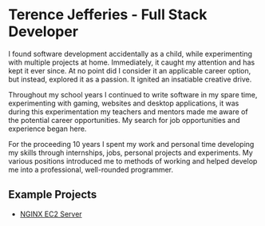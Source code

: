 # Terence Jefferies - Full Stack Developer

I found software development accidentally as a child, while experimenting with multiple projects at home. Immediately, it caught my attention and has kept it ever since. At no point did I consider it an applicable career option, but instead, explored it as a passion. It ignited an insatiable creative drive.

Throughout my school years I continued to write software in my spare time, experimenting with gaming, websites and desktop applications, it was during this experimentation my teachers and mentors made me aware of the potential career opportunities. My search for job opportunities and experience began here.

For the proceeding 10 years I spent my work and personal time developing my skills through internships, jobs, personal projects and experiments. My various positions introduced me to methods of working and helped develop me into a professional, well-rounded programmer.

## Example Projects

* [NGINX EC2 Server](https://github.com/TerenceJefferies/nginx-webserver)

<!--
**TerenceJefferies/TerenceJefferies** is a ✨ _special_ ✨ repository because its `README.md` (this file) appears on your GitHub profile.

Here are some ideas to get you started:

- 🔭 I’m currently working on ...
- 🌱 I’m currently learning ...
- 👯 I’m looking to collaborate on ...
- 🤔 I’m looking for help with ...
- 💬 Ask me about ...
- 📫 How to reach me: ...
- 😄 Pronouns: ...
- ⚡ Fun fact: ...
-->
